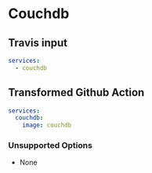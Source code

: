 # Couchdb

## Travis input

```yaml
services:
  - couchdb
```

## Transformed Github Action

```yaml
services: 
  couchdb:
    image: couchdb
```

### Unsupported Options

- None
